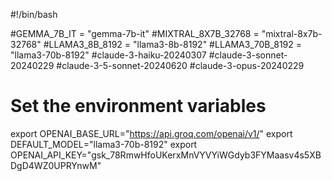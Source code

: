 #!/bin/bash

#GEMMA_7B_IT = "gemma-7b-it"
#MIXTRAL_8X7B_32768 = "mixtral-8x7b-32768"
#LLAMA3_8B_8192 = "llama3-8b-8192"
#LLAMA3_70B_8192 = "llama3-70b-8192"
#claude-3-haiku-20240307
#claude-3-sonnet-20240229
#claude-3-5-sonnet-20240620
#claude-3-opus-20240229

# Set the environment variables
export OPENAI_BASE_URL="https://api.groq.com/openai/v1/"
export DEFAULT_MODEL="llama3-70b-8192"
export OPENAI_API_KEY="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"

